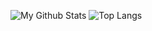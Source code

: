 
![My Github Stats](https://github-readme-stats.vercel.app/api?username=olipinski&count_private=true)
![Top Langs](https://github-readme-stats.vercel.app/api/top-langs/?username=olipinski)

<!--
**olipinski/olipinski** is a ✨ _special_ ✨ repository because its `README.md` (this file) appears on your GitHub profile.

Here are some ideas to get you started:

- 🔭 I’m currently working on ...
- 🌱 I’m currently learning ...
- 👯 I’m looking to collaborate on ...
- 🤔 I’m looking for help with ...
- 💬 Ask me about ...
- 📫 How to reach me: ...
- 😄 Pronouns: ...
- ⚡ Fun fact: ...
-->
